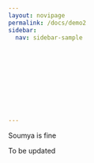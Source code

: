 ```yaml
---
layout: novipage
permalink: /docs/demo2
sidebar:
  nav: sidebar-sample











---
```

Soumya is fine


To be updated
